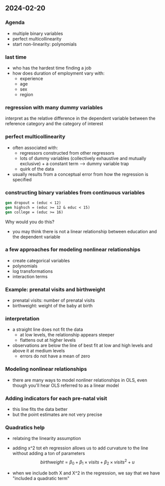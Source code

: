 ## 2024-02-20

### Agenda
- multiple binary variables
- perfect multicollinearity
- start non-linearity: polynomials

### last time
- who has the hardest time finding a job
- how does duration of employment vary with:
    - experience
    - age
    - sex
    - region

### regression with many dummy variables
interpret as the relative difference in the dependent variable between the reference category and the category of interest

### perfect multicollinearity
- often associated with:
    - regressors constructed from other regressors
    - lots of dummy variables (collectively exhaustive and mutually exclusive) + a constant term
    --> dummy variable trap
    - quirk of the data
- usually results from a conceptual error from how the regression is specified

### constructing binary variables from continuous variables
```stata
gen dropout = (educ < 12)
gen highsch = (educ >= 12 & educ < 15)
gen college = (educ >= 16)
```

Why would you do this?
- you may think there is not a linear relationship between education and the dependent variable

### a few approaches for modeling nonlinear relationships
- create categorical variables
- polynomials
- log transformations
- interaction terms

### Example: prenatal visits and birthweight
- prenatal visits: number of prenatal visits
- birthweight: weight of the baby at birth

### interpretation
- a straight line does not fit the data
    - at low levels, the relationship appears steeper
    - flattens out at higher levels
- observations are below the line of best fit at low and high levels and above it at medium levels
    - errors do not have a mean of zero

### Modeling nonlinear relationships
- there are many ways to model nonliner relationships in OLS, even though you'll hear OLS referred to as a linear model

### Adding indicators for each pre-natal visit
- this line fits the data better
- but the point estimates are not very precise

### Quadratics help
- relatxing the linearity assumption
- adding x^2 tot eh regression allows us to add curvature to the line without adding a ton of parameters
$$
birthweight = \beta_0 + \beta_1 \times visits + \beta_2 \times visits^2 + u
$$

- when we include both X and X^2 in the regression, we say that we have "included a quadratic term"
